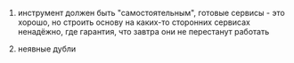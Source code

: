 1. инструмент должен быть "самостоятельным", готовые сервисы - это хорошо, но строить основу на каких-то сторонних сервисах ненадёжно, где гарантия, что завтра они не перестанут работать
 
2. неявные дубли
